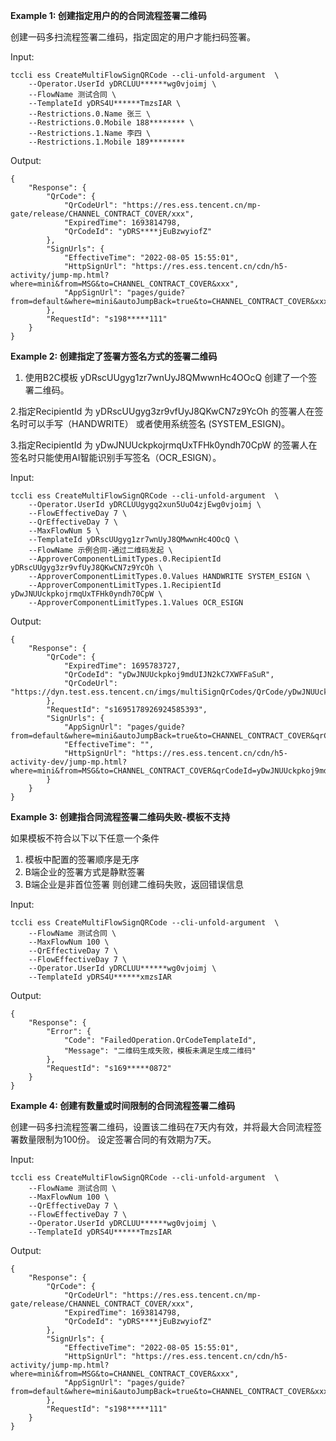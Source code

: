 **Example 1: 创建指定用户的的合同流程签署二维码**

创建一码多扫流程签署二维码，指定固定的用户才能扫码签署。

Input: 

```
tccli ess CreateMultiFlowSignQRCode --cli-unfold-argument  \
    --Operator.UserId yDRCLUU******wg0vjoimj \
    --FlowName 测试合同 \
    --TemplateId yDRS4U******TmzsIAR \
    --Restrictions.0.Name 张三 \
    --Restrictions.0.Mobile 188******** \
    --Restrictions.1.Name 李四 \
    --Restrictions.1.Mobile 189********
```

Output: 
```
{
    "Response": {
        "QrCode": {
            "QrCodeUrl": "https://res.ess.tencent.cn/mp-gate/release/CHANNEL_CONTRACT_COVER/xxx",
            "ExpiredTime": 1693814798,
            "QrCodeId": "yDRS****jEuBzwyiofZ"
        },
        "SignUrls": {
            "EffectiveTime": "2022-08-05 15:55:01",
            "HttpSignUrl": "https://res.ess.tencent.cn/cdn/h5-activity/jump-mp.html?where=mini&from=MSG&to=CHANNEL_CONTRACT_COVER&xxx",
            "AppSignUrl": "pages/guide?from=default&where=mini&autoJumpBack=true&to=CHANNEL_CONTRACT_COVER&xxx"
        },
        "RequestId": "s198*****111"
    }
}
```

**Example 2: 创建指定了签署方签名方式的签署二维码**

1. 使用B2C模板 yDRscUUgyg1zr7wnUyJ8QMwwnHc4OOcQ 创建了一个签署二维码。

2.指定RecipientId 为 yDRscUUgyg3zr9vfUyJ8QKwCN7z9YcOh 的签署人在签名时可以手写（HANDWRITE） 或者使用系统签名 (SYSTEM_ESIGN)。

3.指定RecipientId 为 yDwJNUUckpkojrmqUxTFHk0yndh70CpW 的签署人在签名时只能使用AI智能识别手写签名（OCR_ESIGN）。

Input: 

```
tccli ess CreateMultiFlowSignQRCode --cli-unfold-argument  \
    --Operator.UserId yDRCLUUgygq2xun5UuO4zjEwg0vjoimj \
    --FlowEffectiveDay 7 \
    --QrEffectiveDay 7 \
    --MaxFlowNum 5 \
    --TemplateId yDRscUUgyg1zr7wnUyJ8QMwwnHc4OOcQ \
    --FlowName 示例合同-通过二维码发起 \
    --ApproverComponentLimitTypes.0.RecipientId yDRscUUgyg3zr9vfUyJ8QKwCN7z9YcOh \
    --ApproverComponentLimitTypes.0.Values HANDWRITE SYSTEM_ESIGN \
    --ApproverComponentLimitTypes.1.RecipientId yDwJNUUckpkojrmqUxTFHk0yndh70CpW \
    --ApproverComponentLimitTypes.1.Values OCR_ESIGN
```

Output: 
```
{
    "Response": {
        "QrCode": {
            "ExpiredTime": 1695783727,
            "QrCodeId": "yDwJNUUckpkoj9mdUIJN2kC7XWFFaSuR",
            "QrCodeUrl": "https://dyn.test.ess.tencent.cn/imgs/multiSignQrCodes/QrCode/yDwJNUUckpkoj9mdUIJN2kC7XWFFaSuR.png"
        },
        "RequestId": "s1695178926924585393",
        "SignUrls": {
            "AppSignUrl": "pages/guide?from=default&where=mini&autoJumpBack=true&to=CHANNEL_CONTRACT_COVER&qrCodeId=yDwJNUUckpkoj9mdUIJN2kC7XWFFaSuR&expiredTime=1695783727",
            "EffectiveTime": "",
            "HttpSignUrl": "https://res.ess.tencent.cn/cdn/h5-activity-dev/jump-mp.html?where=mini&from=MSG&to=CHANNEL_CONTRACT_COVER&qrCodeId=yDwJNUUckpkoj9mdUIJN2kC7XWFFaSuR&expiredTime=1695783727"
        }
    }
}
```

**Example 3: 创建指合同流程签署二维码失败-模板不支持**

如果模板不符合以下以下任意一个条件
1. 模板中配置的签署顺序是无序
2. B端企业的签署方式是静默签署
3. B端企业是非首位签署
则创建二维码失败，返回错误信息

Input: 

```
tccli ess CreateMultiFlowSignQRCode --cli-unfold-argument  \
    --FlowName 测试合同 \
    --MaxFlowNum 100 \
    --QrEffectiveDay 7 \
    --FlowEffectiveDay 7 \
    --Operator.UserId yDRCLUU******wg0vjoimj \
    --TemplateId yDRS4U******xmzsIAR
```

Output: 
```
{
    "Response": {
        "Error": {
            "Code": "FailedOperation.QrCodeTemplateId",
            "Message": "二维码生成失败，模板未满足生成二维码"
        },
        "RequestId": "s169*****0872"
    }
}
```

**Example 4: 创建有数量或时间限制的合同流程签署二维码**

创建一码多扫流程签署二维码，设置该二维码在7天内有效，并将最大合同流程签署数量限制为100份。
设定签署合同的有效期为7天。

Input: 

```
tccli ess CreateMultiFlowSignQRCode --cli-unfold-argument  \
    --FlowName 测试合同 \
    --MaxFlowNum 100 \
    --QrEffectiveDay 7 \
    --FlowEffectiveDay 7 \
    --Operator.UserId yDRCLUU******wg0vjoimj \
    --TemplateId yDRS4U******TmzsIAR
```

Output: 
```
{
    "Response": {
        "QrCode": {
            "QrCodeUrl": "https://res.ess.tencent.cn/mp-gate/release/CHANNEL_CONTRACT_COVER/xxx",
            "ExpiredTime": 1693814798,
            "QrCodeId": "yDRS****jEuBzwyiofZ"
        },
        "SignUrls": {
            "EffectiveTime": "2022-08-05 15:55:01",
            "HttpSignUrl": "https://res.ess.tencent.cn/cdn/h5-activity/jump-mp.html?where=mini&from=MSG&to=CHANNEL_CONTRACT_COVER&xxx",
            "AppSignUrl": "pages/guide?from=default&where=mini&autoJumpBack=true&to=CHANNEL_CONTRACT_COVER&xxx"
        },
        "RequestId": "s198*****111"
    }
}
```


